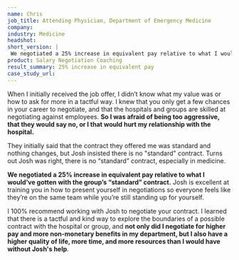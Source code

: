 ```yaml
---
name: Chris
job_title: Attending Physician, Department of Emergency Medicine
company: 
industry: Medicine
headshot:
short_version: |
 We negotiated a 25% increase in equivalent pay relative to what I would’ve gotten with the group’s “standard” contract. Not only did I negotiate for higher pay and more non-monetary benefits in my department, but **I also have a higher quality of life, more time, and more resources** than I would have without Josh's help.
product: Salary Negotiation Coaching
result_summary: 25% increase in equivalent pay
case_study_url:
---
```


When I initially received the job offer, I didn’t know what my value was or how to ask for more in a tactful way. I knew that you only get a few chances in your career to negotiate, and that the hospitals and groups are skilled at negotiating against employees. **So I was afraid of being too aggressive, that they would say no, or I that would hurt my relationship with the hospital.**

They initially said that the contract they offered me was standard and nothing changes, but Josh insisted there is no "standard" contract. Turns out Josh was right, there is no “standard” contract, especially in medicine.

**We negotiated a 25% increase in equivalent pay relative to what I would’ve gotten with the group’s “standard” contract.** Josh is excellent at training you in how to present yourself in negotiations so everyone feels like they’re on the same team while you’re still standing up for yourself.

I 100% recommend working with Josh to negotiate your contract. I learned that there is a tactful and kind way to explore the boundaries of a possible contract with the hospital or group, and **not only did I negotiate for higher pay and more non-monetary benefits in my department, but I also have a higher quality of life, more time, and more resources than I would have without Josh's help**.